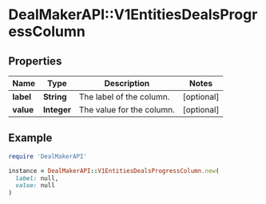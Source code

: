 # DealMakerAPI::V1EntitiesDealsProgressColumn

## Properties

| Name | Type | Description | Notes |
| ---- | ---- | ----------- | ----- |
| **label** | **String** | The label of the column. | [optional] |
| **value** | **Integer** | The value for the column. | [optional] |

## Example

```ruby
require 'DealMakerAPI'

instance = DealMakerAPI::V1EntitiesDealsProgressColumn.new(
  label: null,
  value: null
)
```

